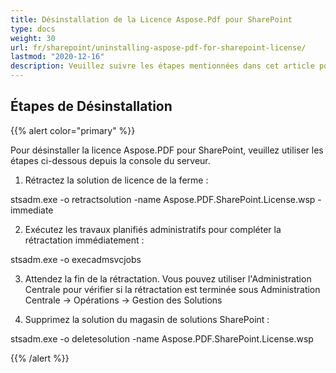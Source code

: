 ```yaml
---
title: Désinstallation de la Licence Aspose.Pdf pour SharePoint
type: docs
weight: 30
url: fr/sharepoint/uninstalling-aspose-pdf-for-sharepoint-license/
lastmod: "2020-12-16"
description: Veuillez suivre les étapes mentionnées dans cet article pour désinstaller la Licence PDF SharePoint API.
---
```


## Étapes de Désinstallation

{{% alert color="primary" %}}

Pour désinstaller la licence Aspose.PDF pour SharePoint, veuillez utiliser les étapes ci-dessous depuis la console du serveur.

1. Rétractez la solution de licence de la ferme :

  stsadm.exe -o retractsolution -name Aspose.PDF.SharePoint.License.wsp -immediate

2. Exécutez les travaux planifiés administratifs pour compléter la rétractation immédiatement :

  stsadm.exe -o execadmsvcjobs

3. Attendez la fin de la rétractation. Vous pouvez utiliser l'Administration Centrale pour vérifier si la rétractation est terminée sous Administration Centrale -> Opérations -> Gestion des Solutions

4. Supprimez la solution du magasin de solutions SharePoint :

  stsadm.exe -o deletesolution -name Aspose.PDF.SharePoint.License.wsp

{{% /alert %}}
